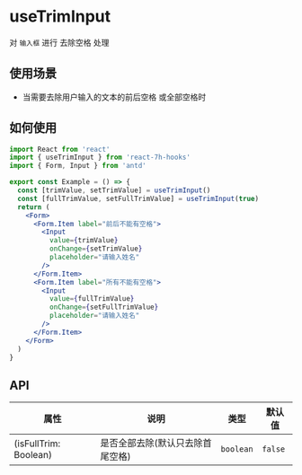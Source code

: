 # useTrimInput

对 `输入框` 进行 去除空格 处理

## 使用场景

- 当需要去除用户输入的文本的前后空格 或全部空格时

## 如何使用

```jsx
import React from 'react'
import { useTrimInput } from 'react-7h-hooks'
import { Form, Input } from 'antd'

export const Example = () => {
  const [trimValue, setTrimValue] = useTrimInput()
  const [fullTrimValue, setFullTrimValue] = useTrimInput(true)
  return (
    <Form>
      <Form.Item label="前后不能有空格">
        <Input
          value={trimValue}
          onChange={setTrimValue}
          placeholder="请输入姓名"
        />
      </Form.Item>
      <Form.Item label="所有不能有空格">
        <Input
          value={fullTrimValue}
          onChange={setFullTrimValue}
          placeholder="请输入姓名"
        />
      </Form.Item>
    </Form>
  )
}


```

## API

| 属性                  | 说明                             | 类型      | 默认值  |
| --------------------- | -------------------------------- | --------- | ------- |
| (isFullTrim: Boolean) | 是否全部去除(默认只去除首尾空格) | `boolean` | `false` |

